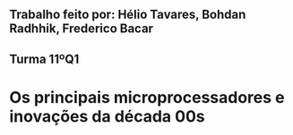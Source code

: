 ## Trabalho feito por: **Hélio Tavares**, **Bohdan Radhhik**, **Frederico Bacar**

## Turma 11ºQ1

# Os principais microprocessadores e inovações da década 00s